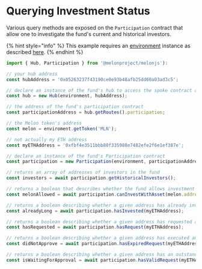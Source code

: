 # Querying Investment Status

Various query methods are exposed on the `Participation` contract that allow one to investigate the fund's current and historical investors.

{% hint style="info" %}
This example requires an [environment](../building-blocks/environment/) instance as described [here](../building-blocks/environment/).
{% endhint %}

```javascript
import { Hub, Participation } from '@melonproject/melonjs'):

// your hub address
const hubAddress = '0x05263237f43190ce0e93b48afb25dd60a03ad3c5';

// declare an instance of the fund's hub to access the spoke contract addresses
const hub = new Hub(environment, hubAddress);

// the address of the fund's participation contract
const participationAddress = hub.getRoutes().participation; 

// the Melon token's address
const melon = enviroment.getToken('MLN');

// not actually my ETH address
const myETHAddress = '0xfbf4e3511bbb80f335988e7482efe2f6e1ef387e';

// declare an instance of the fund's Participation contract
const participation = new Participation(environment, participationAddress);

// returns an array of addresses of investors in the fund
const investors = await participation.getHistoricalInvestors();

// returns a boolean that describes whether the fund allows investment with a given token
const melonAllowed = await participation.canInvestWithAsset(melon.address); 

// returns a boolean describing whether a given address has already invested in the fund
const alreadyLong = await participation.hasInvested(myETHAddress); 

// returns a boolean describing whether a given address has requested an investment in the fund
const hasRequested = await participation.hasRequest(myETHAddress); 

// returns a boolean describing whether a given address has executed an investment request that expired
const didNotApprove = await participation.hasExpiredRequest(myETHAddress); 

// returns a boolean describing whether a given address has an outstanding investment request that has not expired
const isWaitingForApproval = await participation.hasValidRequest(myETHAddress); 
```

